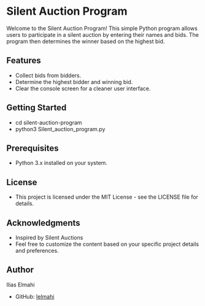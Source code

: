 # Silent Auction Program


Welcome to the Silent Auction Program! This simple Python program allows users to participate in a silent auction by entering their names and bids. The program then determines the winner based on the highest bid.

## Features

- Collect bids from bidders.
- Determine the highest bidder and winning bid.
- Clear the console screen for a cleaner user interface.


## Getting Started

- cd silent-auction-program
- python3 Silent_auction_program.py

## Prerequisites

- Python 3.x installed on your system.

## License
- This project is licensed under the MIT License - see the LICENSE file for details.

## Acknowledgments
- Inspired by Silent Auctions
- Feel free to customize the content based on your specific project details and preferences.

## Author

Ilias Elmahi 
- GitHub: [Ielmahi](https://github.com/Ielmahi)
